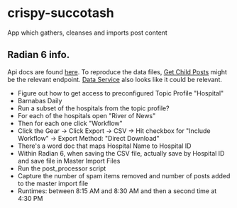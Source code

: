 # crispy-succotash
App which gathers, cleanses and imports post content

## Radian 6 info.

Api docs are found [here](http://socialcloud.radian6.com/docs/read/socialcloud_reference/post_service). To reproduce the data files,
[Get Child Posts](http://socialcloud.radian6.com/docs/read/socialcloud_reference/post_service#h2-get_child_posts_count)
might be the relevant endpoint. [Data Service](http://socialcloud.radian6.com/docs/read/socialcloud_reference/Data_Service)
also looks like it could be relevant.


- Figure out how to get access to preconfigured Topic Profile "Hospital"
- Barnabas Daily
- Run a subset of the hospitals from the topic profile?
- For each of the hospitals open "River of News"
- Then for each one click "Workflow"
- Click the Gear -> Click Export -> CSV -> Hit checkbox for "Include Workflow" -> Export Method: "Direct Download"
- There's a word doc that maps Hospital Name to Hospital ID
- Within Radian 6, when saving the CSV file, actually save by Hospital ID and save file in Master Import Files
- Run the post_processor script
- Capture the number of spam items removed and number of posts added to the master import file
- Runtimes: between 8:15 AM and 8:30 AM and then a second time at 4:30 PM
